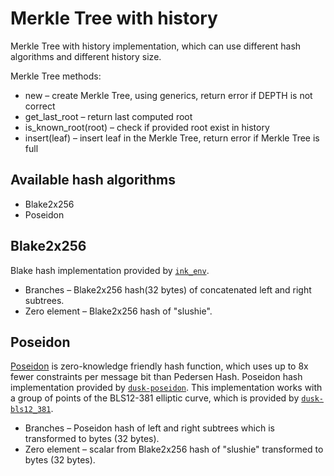 # Merkle Tree with history

Merkle Tree with history implementation, which can use different hash algorithms and different history size. 

Merkle Tree methods:
- new – create Merkle Tree, using generics, return error if DEPTH is not correct
- get_last_root – return last computed root
- is_known_root(root) – check if provided root exist in history
- insert(leaf) – insert leaf in the Merkle Tree, return error if Merkle Tree is full 

## Available hash algorithms

- Blake2x256
- Poseidon

## Blake2x256

Blake hash implementation provided by [`ink_env`](https://crates.io/crates/ink_env). 

- Branches – Blake2x256 hash(32 bytes) of concatenated left and right subtrees. 
- Zero element – Blake2x256 hash of "slushie".

## Poseidon

[Poseidon](https://www.poseidon-hash.info/) is zero-knowledge friendly hash function, which uses up to 8x fewer constraints per message bit than Pedersen Hash. Poseidon hash implementation provided by [`dusk-poseidon`](https://crates.io/crates/dusk-poseidon). This implementation works with a group of points of the BLS12-381 elliptic curve, which is provided by [`dusk-bls12_381`](https://crates.io/crates/dusk-bls12_381). 

- Branches – Poseidon hash of left and right subtrees which is transformed to bytes (32 bytes). 
- Zero element – scalar from Blake2x256 hash of "slushie" transformed to bytes (32 bytes).